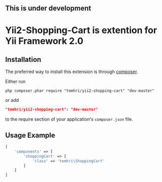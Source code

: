 ## This is under development ##


# Yii2-Shopping-Cart is extention for Yii Framework 2.0
## Installation
The preferred way to install this extension is through [composer](http://getcomposer.org/download/).

Either run

```
php composer.phar require "temhri/yii2-shopping-cart" "dev-master"
```
or add

```json
"temhri/yii2-shopping-cart": "dev-master"
```

to the require section of your application's `composer.json` file.

## Usage Example
```php
[
    'components' => [
        'shoppingCart' => [
            'class' => 'temhri\ShoppingCart'
        ]
    ]
]
```

